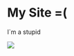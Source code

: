 # My Site =(
I`m a stupid
<div><img src="https://avatars.mds.yandex.net/get-zen_doc/248942/pub_5c94e71a62c99e00b3e1d0cf_5c94e71db3119921e9d37a81/scale_1200">
